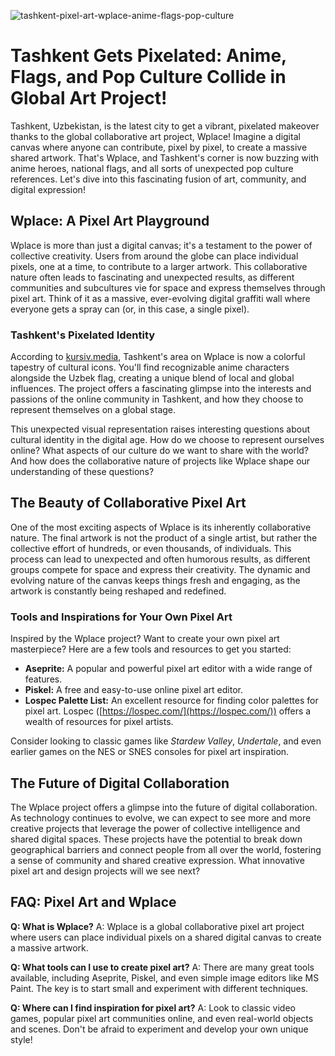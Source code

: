 ![tashkent-pixel-art-wplace-anime-flags-pop-culture](https://images.pexels.com/photos/18069362/pexels-photo-18069362.png?auto=compress&cs=tinysrgb&fit=crop&h=627&w=1200)

# Tashkent Gets Pixelated: Anime, Flags, and Pop Culture Collide in Global Art Project!

Tashkent, Uzbekistan, is the latest city to get a vibrant, pixelated makeover thanks to the global collaborative art project, Wplace! Imagine a digital canvas where anyone can contribute, pixel by pixel, to create a massive shared artwork. That's Wplace, and Tashkent's corner is now buzzing with anime heroes, national flags, and all sorts of unexpected pop culture references. Let's dive into this fascinating fusion of art, community, and digital expression!

## Wplace: A Pixel Art Playground

Wplace is more than just a digital canvas; it's a testament to the power of collective creativity. Users from around the globe can place individual pixels, one at a time, to contribute to a larger artwork. This collaborative nature often leads to fascinating and unexpected results, as different communities and subcultures vie for space and express themselves through pixel art. Think of it as a massive, ever-evolving digital graffiti wall where everyone gets a spray can (or, in this case, a single pixel).

### Tashkent's Pixelated Identity

According to [kursiv.media](http://kursiv.media), Tashkent's area on Wplace is now a colorful tapestry of cultural icons. You'll find recognizable anime characters alongside the Uzbek flag, creating a unique blend of local and global influences. The project offers a fascinating glimpse into the interests and passions of the online community in Tashkent, and how they choose to represent themselves on a global stage.

This unexpected visual representation raises interesting questions about cultural identity in the digital age. How do we choose to represent ourselves online? What aspects of our culture do we want to share with the world? And how does the collaborative nature of projects like Wplace shape our understanding of these questions?

## The Beauty of Collaborative Pixel Art

One of the most exciting aspects of Wplace is its inherently collaborative nature. The final artwork is not the product of a single artist, but rather the collective effort of hundreds, or even thousands, of individuals. This process can lead to unexpected and often humorous results, as different groups compete for space and express their creativity. The dynamic and evolving nature of the canvas keeps things fresh and engaging, as the artwork is constantly being reshaped and redefined.

### Tools and Inspirations for Your Own Pixel Art

Inspired by the Wplace project? Want to create your own pixel art masterpiece? Here are a few tools and resources to get you started:

*   **Aseprite:** A popular and powerful pixel art editor with a wide range of features.
*   **Piskel:** A free and easy-to-use online pixel art editor.
*   **Lospec Palette List:** An excellent resource for finding color palettes for pixel art. Lospec ([https://lospec.com/](https://lospec.com/)) offers a wealth of resources for pixel artists.

Consider looking to classic games like *Stardew Valley*, *Undertale*, and even earlier games on the NES or SNES consoles for pixel art inspiration.

## The Future of Digital Collaboration

The Wplace project offers a glimpse into the future of digital collaboration. As technology continues to evolve, we can expect to see more and more creative projects that leverage the power of collective intelligence and shared digital spaces. These projects have the potential to break down geographical barriers and connect people from all over the world, fostering a sense of community and shared creative expression. What innovative pixel art and design projects will we see next?

## FAQ: Pixel Art and Wplace

**Q: What is Wplace?**
A: Wplace is a global collaborative pixel art project where users can place individual pixels on a shared digital canvas to create a massive artwork.

**Q: What tools can I use to create pixel art?**
A: There are many great tools available, including Aseprite, Piskel, and even simple image editors like MS Paint. The key is to start small and experiment with different techniques.

**Q: Where can I find inspiration for pixel art?**
A: Look to classic video games, popular pixel art communities online, and even real-world objects and scenes. Don't be afraid to experiment and develop your own unique style!
